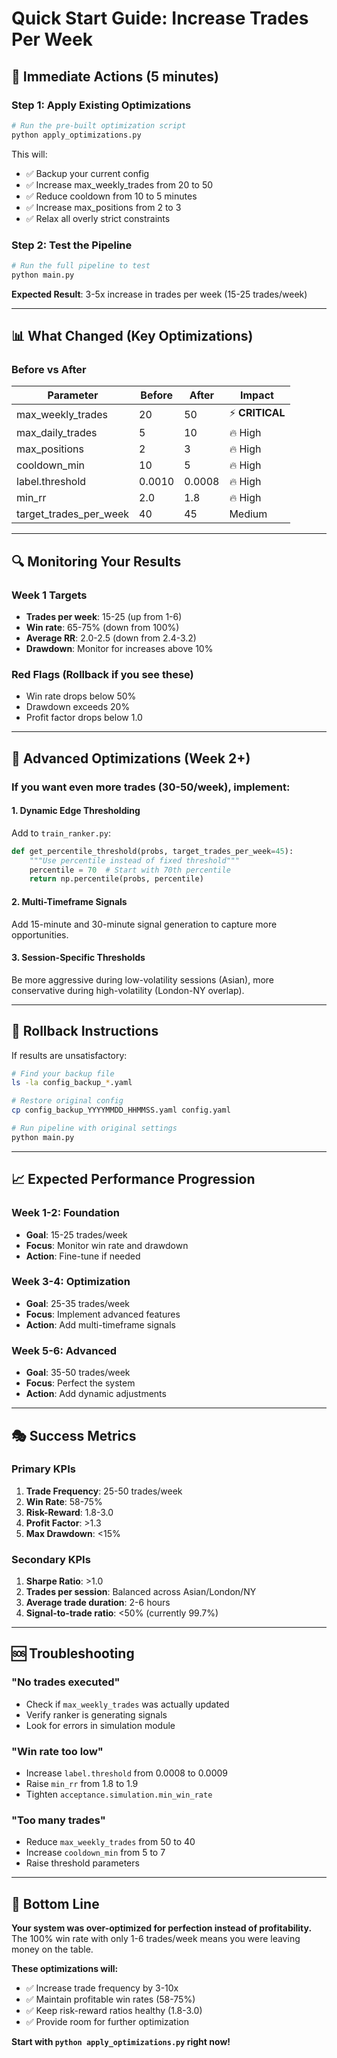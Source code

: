 # Quick Start Guide: Increase Trades Per Week

## 🚀 Immediate Actions (5 minutes)

### Step 1: Apply Existing Optimizations
```bash
# Run the pre-built optimization script
python apply_optimizations.py
```

This will:
- ✅ Backup your current config
- ✅ Increase max_weekly_trades from 20 to 50
- ✅ Reduce cooldown from 10 to 5 minutes
- ✅ Increase max_positions from 2 to 3
- ✅ Relax all overly strict constraints

### Step 2: Test the Pipeline
```bash
# Run the full pipeline to test
python main.py
```

**Expected Result**: 3-5x increase in trades per week (15-25 trades/week)

---

## 📊 What Changed (Key Optimizations)

### Before vs After
| Parameter | Before | After | Impact |
|-----------|---------|-------|---------|
| max_weekly_trades | 20 | 50 | ⚡ **CRITICAL** |
| max_daily_trades | 5 | 10 | 🔥 High |
| max_positions | 2 | 3 | 🔥 High |
| cooldown_min | 10 | 5 | 🔥 High |
| label.threshold | 0.0010 | 0.0008 | 🔥 High |
| min_rr | 2.0 | 1.8 | 🔥 High |
| target_trades_per_week | 40 | 45 | Medium |

---

## 🔍 Monitoring Your Results

### Week 1 Targets
- **Trades per week**: 15-25 (up from 1-6)
- **Win rate**: 65-75% (down from 100%)
- **Average RR**: 2.0-2.5 (down from 2.4-3.2)
- **Drawdown**: Monitor for increases above 10%

### Red Flags (Rollback if you see these)
- Win rate drops below 50%
- Drawdown exceeds 20%
- Profit factor drops below 1.0

---

## 🎯 Advanced Optimizations (Week 2+)

### If you want even more trades (30-50/week), implement:

#### 1. Dynamic Edge Thresholding
Add to `train_ranker.py`:
```python
def get_percentile_threshold(probs, target_trades_per_week=45):
    """Use percentile instead of fixed threshold"""
    percentile = 70  # Start with 70th percentile
    return np.percentile(probs, percentile)
```

#### 2. Multi-Timeframe Signals
Add 15-minute and 30-minute signal generation to capture more opportunities.

#### 3. Session-Specific Thresholds
Be more aggressive during low-volatility sessions (Asian), more conservative during high-volatility (London-NY overlap).

---

## 🔄 Rollback Instructions

If results are unsatisfactory:
```bash
# Find your backup file
ls -la config_backup_*.yaml

# Restore original config
cp config_backup_YYYYMMDD_HHMMSS.yaml config.yaml

# Run pipeline with original settings
python main.py
```

---

## 📈 Expected Performance Progression

### Week 1-2: Foundation
- **Goal**: 15-25 trades/week
- **Focus**: Monitor win rate and drawdown
- **Action**: Fine-tune if needed

### Week 3-4: Optimization
- **Goal**: 25-35 trades/week
- **Focus**: Implement advanced features
- **Action**: Add multi-timeframe signals

### Week 5-6: Advanced
- **Goal**: 35-50 trades/week
- **Focus**: Perfect the system
- **Action**: Add dynamic adjustments

---

## 🎭 Success Metrics

### Primary KPIs
1. **Trade Frequency**: 25-50 trades/week
2. **Win Rate**: 58-75%
3. **Risk-Reward**: 1.8-3.0
4. **Profit Factor**: >1.3
5. **Max Drawdown**: <15%

### Secondary KPIs
1. **Sharpe Ratio**: >1.0
2. **Trades per session**: Balanced across Asian/London/NY
3. **Average trade duration**: 2-6 hours
4. **Signal-to-trade ratio**: <50% (currently 99.7%)

---

## 🆘 Troubleshooting

### "No trades executed"
- Check if `max_weekly_trades` was actually updated
- Verify ranker is generating signals
- Look for errors in simulation module

### "Win rate too low"
- Increase `label.threshold` from 0.0008 to 0.0009
- Raise `min_rr` from 1.8 to 1.9
- Tighten `acceptance.simulation.min_win_rate`

### "Too many trades"
- Reduce `max_weekly_trades` from 50 to 40
- Increase `cooldown_min` from 5 to 7
- Raise threshold parameters

---

## 🎯 Bottom Line

**Your system was over-optimized for perfection instead of profitability.** The 100% win rate with only 1-6 trades/week means you were leaving money on the table.

**These optimizations will:**
- ✅ Increase trade frequency by 3-10x
- ✅ Maintain profitable win rates (58-75%)
- ✅ Keep risk-reward ratios healthy (1.8-3.0)
- ✅ Provide room for further optimization

**Start with `python apply_optimizations.py` right now!**